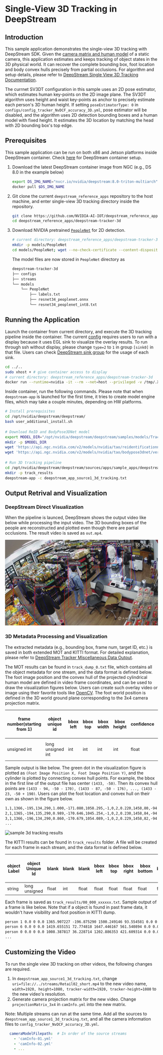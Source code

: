 #  Single-View 3D Tracking in DeepStream

## Introduction
This sample application demonstrates the single-view 3D tracking with DeepStream SDK. Given the [camera matrix and human model](configs/camInfo.yml) of a static camera, this application estimates and keeps tracking of object states in the 3D physical world. It can recover the complete bounding box, foot location and body convex hulls precisely from partial occlusions. For algorithm and setup details, please refer to [DeepStream Single View 3D Tracking Documentation](https://docs.nvidia.com/metropolis/deepstream/dev-guide/text/DS_plugin_gst-nvtracker.html#single-view-3d-tracking-alpha).

The currnet SV3DT configuration in this sample uses an 2D pose estimator, which estimates human key-points on the 2D image plane. The SV3DT algorithm uses height and waist key-points as anchor to precisely estimate each person's 3D human height. If setting `poseEstimatorType: 0` in `configs/config_tracker_NvDCF_accuracy_3D.yml`, pose estimator will be disabled, and the algorithm uses 2D detection bounding boxes and a human model with fixed height. It estimates the 3D location by matching the head with 2D bounding box's top edge.

## Prerequisites
This sample application can be run on both x86 and Jetson platforms inside DeepStream container. Check [here](https://docs.nvidia.com/metropolis/deepstream/dev-guide/text/DS_docker_containers.html#prerequisites) for DeepStream container setup.
1. Download the latest DeepStream container image from NGC (e.g., DS 8.0 in the example below)
    ```bash
    export DS_IMG_NAME="nvcr.io/nvidia/deepstream:8.0-triton-multiarch"
    docker pull $DS_IMG_NAME
    ```

2. Git clone the current `deepstream_reference_apps` repository to the host machine, and enter single-view 3D tracking directory inside the repository.
    ```bash
    git clone https://github.com/NVIDIA-AI-IOT/deepstream_reference_apps.git
    cd deepstream_reference_apps/deepstream-tracker-3d
    ```

3. Download NVIDIA pretrained [`PeopleNet`](https://catalog.ngc.nvidia.com/orgs/nvidia/teams/tao/models/peoplenet/files?version=deployable_quantized_onnx_v2.6.3) for 2D detection.

    ```bash
    # current directory: deepstream_reference_apps/deepstream-tracker-3d
    mkdir -p models/PeopleNet
    cd models/PeopleNet; wget --no-check-certificate --content-disposition https://api.ngc.nvidia.com/v2/models/nvidia/tao/peoplenet/versions/deployable_quantized_onnx_v2.6.3/zip -O peoplenet_deployable_quantized_onnx_v2.6.3.zip; unzip peoplenet_deployable_quantized_onnx_v2.6.3.zip
    ```

    The model files are now stored in `PeopleNet` directory as

    ```bash
    deepstream-tracker-3d
    ├── configs
    ├── streams
    └── models
        └── PeopleNet
            ├── labels.txt
            ├── resnet34_peoplenet.onnx
            └── resnet34_peoplenet_int8.txt
    ```
## Running the Application
Launch the container from current directory, and execute the 3D tracking pipeline inside the container. The current [config](configs/deepstream_app_source1_3d_tracking.txt) requires users to run with a display because it uses EGL sink to visualize the overlay results. To run through ssh without display, please change `type=2` to `1` in group `[sink0]` in that file. Users can check [DeepStream sink group](https://docs.nvidia.com/metropolis/deepstream/dev-guide/text/DS_ref_app_deepstream.html#sink-group) for the usage of each sink.

```bash
cd ../..
sudo xhost + # give container access to display
# current directory: deepstream_reference_apps/deepstream-tracker-3d
docker run --runtime=nvidia -it --rm --net=host --privileged -v /tmp/.X11-unix:/tmp/.X11-unix -v $(pwd):/opt/nvidia/deepstream/deepstream/sources/apps/sample_apps/deepstream-tracker-3d -e DISPLAY=$DISPLAY $DS_IMG_NAME
```

Inside container, run the following commands. Please note that when `deepstream-app` is launched for the first time, it tries to create model engine files, which may take a couple minutes, depending on HW platforms.

```bash
# Install prerequisites
cd /opt/nvidia/deepstream/deepstream/
bash user_additional_install.sh

# Download ReID and BodyPose3DNet model
export MODEL_DIR="/opt/nvidia/deepstream/deepstream/samples/models/Tracker"
mkdir -p $MODEL_DIR
wget 'https://api.ngc.nvidia.com/v2/models/nvidia/tao/reidentificationnet/versions/deployable_v1.0/files/resnet50_market1501.etlt' -P $MODEL_DIR
wget 'https://api.ngc.nvidia.com/v2/models/nvidia/tao/bodypose3dnet/versions/deployable_accuracy_onnx_1.0/files/bodypose3dnet_accuracy.onnx' -P $MODEL_DIR

# Run 3D tracking pipeline
cd /opt/nvidia/deepstream/deepstream/sources/apps/sample_apps/deepstream-tracker-3d/configs
mkdir -p track_results
deepstream-app -c deepstream_app_source1_3d_tracking.txt
```

## Output Retrival and Visualization

### DeepStream Direct Visualization
When the pipeline is launced, DeepStream shows the output video like below while processing the input video. The 3D bounding boxes of the people are reconstructed and plotted even though there are partial occlusions. The result video is saved as `out.mp4`.

![sample 3d tracking results](figures/.retail_osd.png)

### 3D Metadata Processing and Visualization
The extracted metadata (e.g., bounding box, frame num, target ID, etc.) is saved in both extended MOT and KITTI format. For detailed explanation, please refer to [DeepStream Tracker Miscellaneous Data Output](https://docs.nvidia.com/metropolis/deepstream/dev-guide/text/DS_plugin_gst-nvtracker.html#miscellaneous-data-output).

The MOT results can be found in `track_dump_0.txt` file, which contains all the object metadata for one stream, and the data format is defined below. The foot image position and the convex hull of the projected cylindrical human model are defined in video frame coordinates, and can be used to draw the visualization figures below. Users can create such overlay video or image using their favorite tools like [OpenCV](https://github.com/opencv/opencv). The foot world position is defined in the 3D world ground plane corresponding to the 3x4 camera projection matrix.

| frame number(starting from 1) | object unique id | bbox left | bbox top | bbox width | bbox height | confidence | Foot World Position X | Foot World Position Y | blank | class id     | tracker state | visibility | Foot Image Position X | Foot Image Position Y | ConvexHull Points Relative to bbox center             |
|-------------------------------|------------------|-----------|----------|------------|-------------|------------|-----------------------|-----------------------|-------|--------------|---------------|------------|-----------------------|-----------------------|--------------------------------|
|      unsigned int             |long unsigned int | int       |   int    | int        |  int        |  float     |     float             |                float  | int   | unsigned int | int           | float      | float                 | float                 | int separated by vertical bar  |

Sample output is like below. The green dot in the visualization figure is plotted as `(Foot Image Position X, Foot Image Position Y)`, and the cylinder is plotted by connecting convex hull points. For example, the bbox in the first line of the output file has center `(1433, -50)`. Then its convex hull points are `(1433 - 94, -50 - 170), (1433 - 87, -50 - 176), ..., (1433 - 23, -50 + 190)`. Users can plot the foot location and convex hull on their own as shown in the figure below.
```txt
1,1,1366,-195,134,290,1.000,-171.080,1058.295,-1,0,2,0.220,1458,80,-94|-170|-87|-176|-71|-183|-49|-191|-23|-196|0|-200|18|-201|29|-198|95|165|95|173|85|183|66|191|42|198|16|202|-4|201|-18|197|-23|190
2,1,1365,-194,135,290,0.989,-170.646,1045.254,-1,0,2,0.230,1458,84,-94|-170|-87|-176|-71|-183|-49|-191|-23|-196|0|-200|18|-201|29|-198|95|165|95|173|85|183|66|191|42|198|16|202|-4|201|-18|197|-23|190
3,1,1366,-196,134,290,0.860,-170.679,1054.089,-1,0,2,0.229,1458,82,-94|-170|-87|-176|-71|-183|-49|-191|-23|-196|0|-200|18|-201|29|-198|95|165|95|173|85|183|66|191|42|198|16|202|-4|201|-18|197|-23|190
...
```
![sample 3d tracking results](figures/.retail_viz.png)

The KITTI results can be found in `track_results` folder. A file will be created for each frame in each stream, and the data format is defined below.

| object Label | object Unique Id | blank | blank | blank | bbox left | bbox top | bbox right | bbox bottom | blank | blank | blank | blank | blank | blank | blank |confidence | visibility (optional) | Foot Image Position X (optional) | Foot Image Position Y (optional) |
|--------------|------------------|-------|-------|-------|-----------|----------|------------|-------------|-------|-------|-------|-------|-------|-------|-------|-----------|-----------------------|-----------------------|-----------------------|
| string       | long unsigned    | float | int   | float | float     | float    | float      | float       | float | float | float | float | float | float | float | float     | float                 | float                 | float                 |

Each frame is saved as `track_results/00_000_xxxxxx.txt`. Sample output of a frame is like below. Note that if a object is found in past frame data, it wouldn't have visibility and foot position in KITTI dump.
```txt
person 1 0.0 0 0.0 1365.907227 -196.875290 1500.249146 93.554581 0.0 0.0 0.0 0.0 0.0 0.0 0.0 0.890186 0.229870 1458.166992 81.585060
person 6 0.0 0 0.0 1419.655151 72.774818 1647.446167 561.540894 0.0 0.0 0.0 0.0 0.0 0.0 0.0 0.841420 0.408513 1575.264160 531.851746
person 0 0.0 0 0.0 1008.387817 36.228714 1202.886353 421.609314 0.0 0.0 0.0 0.0 0.0 0.0 0.0 0.632065 0.504738 1148.117188 399.992645
...
```

## Customizing the Video
To run the single view 3D tracking on other videos, the following changes are required.
1. In `deepstream_app_source1_3d_tracking.txt`, change `uri=file://../streams/Retail02_short.mp4` to the new video name, `width=1920, height=1080, tracker-width=1920, tracker-height=1080` to the new video's resolution.
2. Generate camera projection matrix for the new video. Change `projectionMatrix_3x4` in `camInfo.yml` into the new matrix.

Note: Multiple streams can run at the same time. Add all the sources to `deepstream_app_source1_3d_tracking.txt`, and all the camera information files to `config_tracker_NvDCF_accuracy_3D.yml`.
```yaml
  cameraModelFilepath:  # In order of the source streams
    - 'camInfo-01.yml'
    - 'camInfo-02.yml'
    - ...
```

